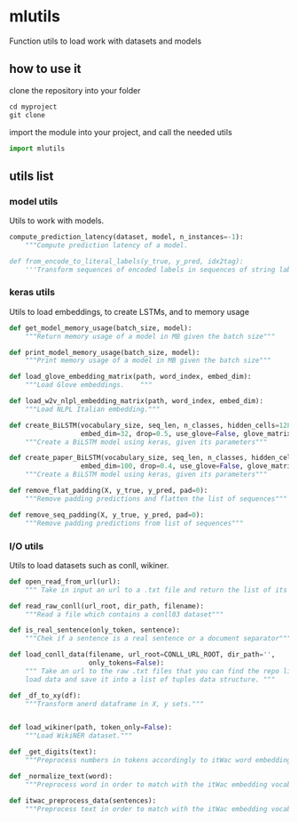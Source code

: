 # mlutils

Function utils to load work with datasets and models

## how to use it
clone the repository into your folder
```python
cd myproject
git clone
```
import the module into your project, and call the needed utils

```python
import mlutils
```



## utils list

### model utils
Utils to work with models.

```python
compute_prediction_latency(dataset, model, n_instances=-1):
    """Compute prediction latency of a model.

def from_encode_to_literal_labels(y_true, y_pred, idx2tag):
    '''Transform sequences of encoded labels in sequences of string labels'''
```

### keras utils
Utils to load embeddings, to create LSTMs, and to memory usage 

```python
def get_model_memory_usage(batch_size, model):
    """Return memory usage of a model in MB given the batch size"""

def print_model_memory_usage(batch_size, model):
    """Print memory usage of a model in MB given the batch size"""

def load_glove_embedding_matrix(path, word_index, embed_dim):
    """Load Glove embeddings.    """

def load_w2v_nlpl_embedding_matrix(path, word_index, embed_dim):
    """Load NLPL Italian embedding."""

def create_BiLSTM(vocabulary_size, seq_len, n_classes, hidden_cells=128, 
                  embed_dim=32, drop=0.5, use_glove=False, glove_matrix=None):
    """Create a BiLSTM model using keras, given its parameters"""

def create_paper_BiLSTM(vocabulary_size, seq_len, n_classes, hidden_cells=200, 
                  embed_dim=100, drop=0.4, use_glove=False, glove_matrix=None):
    """Create a BiLSTM model using keras, given its parameters"""

def remove_flat_padding(X, y_true, y_pred, pad=0):
    """Remove padding predictions and flatten the list of sequences"""

def remove_seq_padding(X, y_true, y_pred, pad=0):
    """Remove padding predictions from list of sequences"""
```

### I/O utils
Utils to load datasets such as conll, wikiner.

```python
def open_read_from_url(url):
    """ Take in input an url to a .txt file and return the list of its raws"""

def read_raw_conll(url_root, dir_path, filename):
    """Read a file which contains a conll03 dataset"""

def is_real_sentence(only_token, sentence):
    """Chek if a sentence is a real sentence or a document separator"""

def load_conll_data(filename, url_root=CONLL_URL_ROOT, dir_path='', 
                    only_tokens=False):
    """ Take an url to the raw .txt files that you can find the repo linked above,
    load data and save it into a list of tuples data structure. """

def _df_to_xy(df):
    """Transform anerd dataframe in X, y sets."""


def load_wikiner(path, token_only=False):
    """Load WikiNER dataset."""

def _get_digits(text):
    """Preprocess numbers in tokens accordingly to itWac word embedding."""

def _normalize_text(word):
    """Preprocess word in order to match with the itWac embedding vocabulary"""

def itwac_preprocess_data(sentences):
    """Preprocess text in order to match with the itWac embedding vocabulary"""
```
